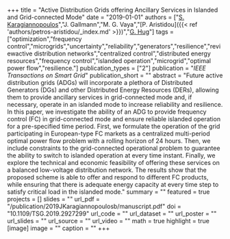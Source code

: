 +++
title = "Active Distribution Grids offering Ancillary Services in Islanded and Grid-connected Mode"
date = "2019-01-01"
authors = ["[S. Karagiannopoulos](https://scholar.google.com/citations?user=Tcam1KYAAAAJ)","J. Gallmann","M. G. Vaya","[P. Aristidou]({{< ref 'authors/petros-aristidou/_index.md' >}})","[G. Hug](https://scholar.google.com/citations?hl=en&user=dBT_MOAAAAAJ)"]
tags = ["optimization","frequency control","microgrids","uncertainty","reliability","generators","resilience","reviewactive distribution networks","centralized control","distributed energy resources","frequency control","islanded operation","microgrid","optimal power flow","resilience."]
publication_types = ["2"]
publication = "_IEEE Transactions on Smart Grid_"
publication_short = ""
abstract = "Future active distribution grids (ADGs) will incorporate a plethora of Distributed Generators (DGs) and other Distributed Energy Resources (DERs), allowing them to provide ancillary services in grid-connected mode and, if necessary, operate in an islanded mode to increase reliability and resilience. In this paper, we investigate the ability of an ADG to provide frequency control (FC) in grid-connected mode and ensure reliable islanded operation for a pre-specified time period. First, we formulate the operation of the grid participating in European-type FC markets as a centralized multi-period optimal power flow problem with a rolling horizon of 24 hours. Then, we include constraints to the grid-connected operational problem to guarantee the ability to switch to islanded operation at every time instant. Finally, we explore the technical and economic feasibility of offering these services on a balanced low-voltage distribution network. The results show that the proposed scheme is able to offer and respond to different FC products, while ensuring that there is adequate energy capacity at every time step to satisfy critical load in the islanded mode."
summary = ""
featured = true
projects = []
slides = ""
url_pdf = "/publication/2019JKaragiannopoulosb/manuscript.pdf"
doi = "10.1109/TSG.2019.2927299"
url_code = ""
url_dataset = ""
url_poster = ""
url_slides = ""
url_source = ""
url_video = ""
math = true
highlight = true
[image]
image = ""
caption = ""
+++

